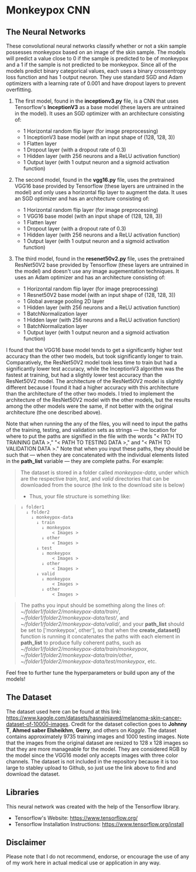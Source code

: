 # Monkeypox CNN

## The Neural Networks
These convolutional neural networks  classify whether or not a skin sample possesses monkeypox based on an image of the skin sample. The models will predict a value close to 0 if the sample is predicted to be of monkeypox and a 1 if the sample is not predicted to be monkeypox. Since all of the models predict binary categorical values, each uses a binary crossentropy loss function and has 1 output neuron. They use standard SGD and Adam optimizers with a learning rate of 0.001 and have dropout layers to prevent overfitting.

1. The first model, found in the **inceptionv3.py** file, is a CNN that uses Tensorflow's **InceptionV3** as a base model (these layers are untrained in the model). It uses an SGD optimizer with an architecture consisting of:
    - 1 Horizontal random flip layer (for image preprocessing)
    - 1 InceptionV3 base model (with an input shape of (128, 128, 3))
    - 1 Flatten layer
    - 1 Dropout layer (with a dropout rate of 0.3)
    - 1 Hidden layer (with 256 neurons and a ReLU activation function)
    - 1 Output layer (with 1 output neuron and a sigmoid activation function)

2. The second model, found in the **vgg16.py** file, uses the pretrained VGG16 base provided by Tensorflow (these layers are untrained in the model) and only uses a horizontal flip layer to augment the data. It uses an SGD optimizer and has an architecture consisting of:
    - 1 Horizontal random flip layer (for image preprocessing)
    - 1 VGG16 base model (with an input shape of (128, 128, 3))
    - 1 Flatten layer
    - 1 Dropout layer (with a dropout rate of 0.3)
    - 1 Hidden layer (with 256 neurons and a ReLU activation function)
    - 1 Output layer (with 1 output neuron and a sigmoid activation function)

3. The third model, found in the **resenet50v2.py** file, uses the pretrained ResNet50V2 base provided by Tensorflow (these layers are untrained in the model) and doesn't use any image augementation techniques. It uses an Adam optimizer and has an architecture consisting of:
    - 1 Horizontal random flip layer (for image preprocessing)
    - 1 Resnet50V2 base model (with an input shape of (128, 128, 3))
    - 1 Global average pooling 2D layer
    - 1 Hidden layer (with 256 neurons and a ReLU activation function)
    - 1 BatchNormalization layer
    - 1 Hidden layer (with 256 neurons and a ReLU activation function)
    - 1 BatchNormalization layer
    - 1 Output layer (with 1 output neuron and a sigmoid activation function)
    
I found that the VGG16 base model tends to get a significantly higher test accuracy than the other two models, but took significantly longer to train. Comparatively, the ResNet50V2 model took less time to train but had a significantly lower test accuracy, while the InceptionV3 algorithm was the fastest at training, but had a slightly lower test accuracy than the ResNet50V2 model. The architecture of the ResNet50V2 model is slightly different because I found it had a higher accuracy with this architecture than the architecture of the other two models. I tried to implement the architecture of the ResNet50V2 model with the other models, but the results among the other models were the same, if not better with the original architecture (the one described above).

Note that when running the any of the files, you will need to input the paths of the training, testing, and validation sets as strings — the location for where to put the paths are signified in the file with the words "< PATH TO TRAINING DATA >," "< PATH TO TESTING DATA >," and "< PATH TO VALIDATION DATA >." Note that when you input these paths, they should be such that — when they are concatenated with the individual elements listed in the **path_list** variable — they are complete paths. For example:
> The dataset is stored in a folder called *monkeypox-data*, under which are the respective *train*, *test*, and *valid* directories that can be downloaded from the source (the link to the download site is below)
> - Thus, your file structure is something like:

>     ↓ folder1
>       ↓ folder2
>         ↓ monkeypox-data
>           ↓ train
>             ↓ monkeypox
>                 < Images >
>             ↓ other
>                 < Images >
>           ↓ test
>             ↓ monkeypox
>                 < Images >
>             ↓ other
>                 < Images >
>           ↓ valid
>             ↓ monkeypox
>                 < Images >
>             ↓ other
>                 < Images >

> The paths you input should be something along the lines of: *~/folder1/folder2/monkeypox-data/train/*, *~/folder1/folder2/monkeypox-data/test/*, and *~/folder1/folder2/monkeypox-data/valid/*, and your **path_list** should be set to ['monkeypox', other'], so that when the **create_dataset()** function is running it concatenates the paths with each element in **path_list** to produce fully coherent paths, such as *~/folder1/folder2/monkeypox-data/train/monkeypox*, *~/folder1/folder2/monkeypox-data/train/other*, *~/folder1/folder2/monkeypox-data/test/monkeypox*, etc.
> 

Feel free to further tune the hyperparameters or build upon any of the models!

## The Dataset
The dataset used here can be found at this link: https://www.kaggle.com/datasets/hasnainjaved/melanoma-skin-cancer-dataset-of-10000-images. Credit for the dataset collection goes to **Johnny T**, **Ahmed saber Elsheikhm**, **Gerry**, and others on *Kaggle*. The dataset contains approximately 9735 training images and 1000 testing images. Note that the images from the original dataset are resized to 128 x 128 images so that they are more manageable for the model. They are considered RGB by the model since the VGG16 model only accepts images with three color channels. The dataset is not included in the repository because it is too large to stabley upload to Github, so just use the link above to find and download the dataset.

## Libraries
This neural network was created with the help of the Tensorflow library.
- Tensorflow's Website: https://www.tensorflow.org/
- Tensorflow Installation Instructions: https://www.tensorflow.org/install

## Disclaimer
Please note that I do not recommend, endorse, or encourage the use of any of my work here in actual medical use or application in any way. 
